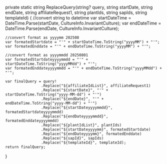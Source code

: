 private static string ReplaceQuery(string? query, string startDate, string endDate, string affiliateRequest1, string plantIds, string sapIds, string templateId)
{
    //convert string to datetime
    var startDateTime = DateTime.Parse(startDate, CultureInfo.InvariantCulture);
    var endDateTime = DateTime.Parse(endDate, CultureInfo.InvariantCulture);

    //convert format as yyyymm 202508
    var formatedStartdate = "'" + startDateTime.ToString("yyyyMM") + "'";
    var formatedEnddate = "'" + endDateTime.ToString("yyyyMM") + "'";

    //convert format as yyyymmdd 20250801
    var formatedStartdateyyyymmdd = "'" + startDateTime.ToString("yyyyMMdd") + "'";
    var formatedEnddateyyyymmdd = "'" + endDateTime.ToString("yyyyMMdd") + "'";

    var finalQuery = query!
                    .Replace("${affiliateIdList}", affiliateRequest1)
                    .Replace("${startDate}", "'" + startDateTime.ToString("yyyy-MM-dd") + "'")
                    .Replace("${endDate}", "'" + endDateTime.ToString("yyyy-MM-dd") + "'")
                    .Replace("${startDateyyyymmdd}", formatedStartdateyyyymmdd)
                    .Replace("${endDateyyyymmdd}", formatedEnddateyyyymmdd)
                    .Replace("${plantIdList}", plantIds)
                    .Replace("${startDateyyyymm}", formatedStartdate)
                    .Replace("${endDateyyyymm}", formatedEnddate)
                    .Replace("${sapId}", sapIds)
                    .Replace("${templateId}", templateId);
    return finalQuery;
}
